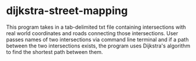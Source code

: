 # dijkstra-street-mapping
This program takes in a tab-delimited txt file containing intersections with real world coordinates and roads connecting those intersections. User passes names of two intersections via command line terminal and if a path between the two intersections exists, the program uses Dijkstra's algorithm to find the shortest path between them.
